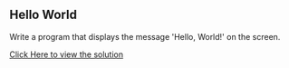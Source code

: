 ## Hello World

Write a program that displays the message 'Hello, World!' on the screen.

[Click Here to view the solution](https://github.com/davi-p-oliveira-11/JavaCodeHub/blob/main/Challenges/HelloWorld/HelloWorld.java)
